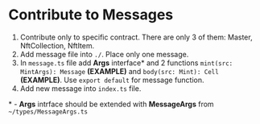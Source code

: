 # Contribute to Messages

1. Contribute only to specific contract. There are only 3 of them: Master, NftCollection, NftItem.
2. Add message file into `./`. Place only one message.
3. In `message.ts` file add **Args** interface\* and 2 functions `mint(src: MintArgs): Message` **(EXAMPLE)** and `body(src: Mint): Cell` **(EXAMPLE)**. Use `export default` for message function.
4. Add new message into `index.ts` file.

\* \- **Args** intrface should be extended with **MessageArgs** from `~/types/MessageArgs.ts`
